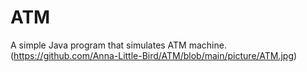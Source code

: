 # ATM
A simple Java program that simulates ATM machine.
(https://github.com/Anna-Little-Bird/ATM/blob/main/picture/ATM.jpg)
